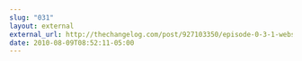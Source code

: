 ```yaml
---
slug: "031"
layout: external
external_url: http://thechangelog.com/post/927103350/episode-0-3-1-websockets
date: 2010-08-09T08:52:11-05:00
---
```

